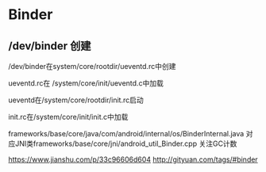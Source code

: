 # Binder

## /dev/binder 创建

/dev/binder在system/core/rootdir/ueventd.rc中创建

ueventd.rc在 /system/core/init/ueventd.c中加载

ueventd在/system/core/rootdir/init.rc启动

init.rc在/system/core/init/init.c中加载




frameworks/base/core/java/com/android/internal/os/BinderInternal.java
对应JNI类frameworks/base/core/jni/android_util_Binder.cpp
关注GC计数



https://www.jianshu.com/p/33c96606d604
http://gityuan.com/tags/#binder